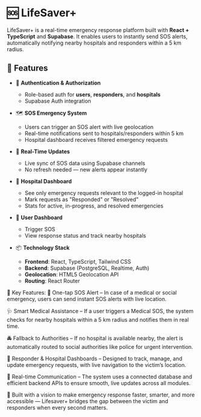 # 🆘 LifeSaver+

LifeSaver+ is a real-time emergency response platform built with **React + TypeScript** and **Supabase**. It enables users to instantly send SOS alerts, automatically notifying nearby hospitals and responders within a 5 km radius.

## 🚀 Features

- 🔐 **Authentication & Authorization**
  - Role-based auth for **users**, **responders**, and **hospitals**
  - Supabase Auth integration

- 🗺️ **SOS Emergency System**
  - Users can trigger an SOS alert with live geolocation
  - Real-time notifications sent to hospitals/responders within 5 km
  - Hospital dashboard receives filtered emergency requests

- 📡 **Real-Time Updates**
  - Live sync of SOS data using Supabase channels
  - No refresh needed — new alerts appear instantly

- 🏥 **Hospital Dashboard**
  - See only emergency requests relevant to the logged-in hospital
  - Mark requests as "Responded" or "Resolved"
  - Stats for active, in-progress, and resolved emergencies

- 👤 **User Dashboard**
  - Trigger SOS
  - View response status and track nearby hospitals

- 📦 **Technology Stack**
  - **Frontend**: React, TypeScript, Tailwind CSS
  - **Backend**: Supabase (PostgreSQL, Realtime, Auth)
  - **Geolocation**: HTML5 Geolocation API
  - **Routing**: React Router


🔹 Key Features:
 🧭 One-tap SOS Alert – In case of a medical or social emergency, users can send instant SOS alerts with live location.

 🩺 Smart Medical Assistance – If a user triggers a Medical SOS, the system checks for nearby hospitals within a 5 km radius and notifies them in real time.

 🚔 Fallback to Authorities – If no hospital is available nearby, the alert is automatically routed to social authorities like police for urgent intervention.

 📍 Responder & Hospital Dashboards – Designed to track, manage, and update emergency requests, with live navigation to the victim’s location.

 🔄 Real-time Communication – The system uses a connected database and efficient backend APIs to ensure smooth, live updates across all modules.

📡 Built with a vision to make emergency response faster, smarter, and more accessible — Lifesaver+ bridges the gap between the victim and responders when every second matters.

